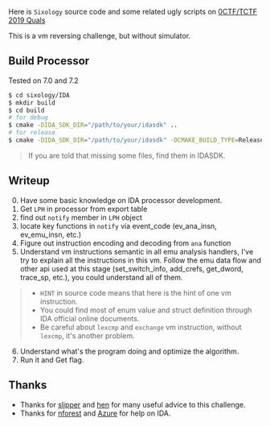 Here is `Sixology` source code and some related ugly scripts on [0CTF/TCTF 2019 Quals](https://ctf.0ops.sjtu.cn)

This is a vm reversing challenge, but without simulator.

## Build Processor
Tested on 7.0 and 7.2

```bash
$ cd sixology/IDA
$ mkdir build
$ cd build
# for debug
$ cmake -DIDA_SDK_DIR="/path/to/your/idasdk" ..
# for release
$ cmake -DIDA_SDK_DIR="/path/to/your/idasdk" -DCMAKE_BUILD_TYPE=Release ..
```

> If you are told that missing some files, find them in IDASDK.

## Writeup
0. Have some basic knowledge on IDA processor development.
1. Get `LPH` in processor from export table
2. find out `notify` member in `LPH` object
3. locate key functions in `notify` via event_code (ev_ana_insn, ev_emu_insn, etc.)
4. Figure out instruction encoding and decoding from `ana` function
5. Understand vm instructions semantic in all emu analysis handlers, I've try to explain all the instructions in this vm. Follow the emu data flow and other api used at this stage (set_switch_info, add_crefs, get_dword, trace_sp, etc.), you could understand all of them.

> * `HINT` in source code means that here is the hint of one vm instruction.
> * You could find most of enum value and struct definition through IDA official online documents.
> * Be careful about `lexcmp` and `exchange` vm instruction, without `lexcmp`, it's another problem.

6. Understand what's the program doing and optimize the algorithm.
7. Run it and Get flag.


## Thanks
* Thanks for [slipper](https://github.com/5lipper) and [hen](https://github.com/liumuqing) for many useful advice to this challenge.
* Thanks for [nforest](https://github.com/nforest) and [Azure](https://twitter.com/4zure9) for help on IDA.

